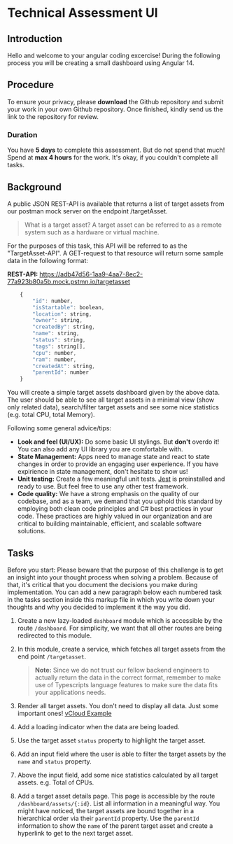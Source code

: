 # Technical Assessment UI

## Introduction

Hello and welcome to your angular coding excercise! During the following process you will be creating a small dashboard using Angular 14.

## Procedure

To ensure your privacy, please **download** the Github repository and submit your work in your own Github repository. Once finished, kindly send us the link to the repository for review.

### Duration

You have **5 days** to complete this assessment. But do not spend that much! Spend at **max 4 hours** for the work. It's okay, if you couldn't complete all tasks.

## Background

A public JSON REST-API is available that returns a list of target assets from our postman mock server on the endpoint /targetAsset.

> What is a target asset?
> A target asset can be referred to as a remote system such as a hardware or virtual machine.

For the purposes of this task, this API will be referred to as the "TargetAsset-API". A GET-request to that resource will return some sample data in the following format:

**REST-API:** https://adb47d56-1aa9-4aa7-8ec2-77a923b80a5b.mock.pstmn.io/targetasset

```javascript
    {
        "id": number,
        "isStartable": boolean,
        "location": string,
        "owner": string,
        "createdBy": string,
        "name": string,
        "status": string,
        "tags": string[],
        "cpu": number,
        "ram": number,
        "createdAt": string,
        "parentId": number
    }
```

You will create a simple target assets dashboard given by the above data. The user should be able to see all target assets in a minimal view (show only related data), search/filter target assets and see some nice statistics (e.g. total CPU, total Memory).

Following some general advice/tips:

- **Look and feel (UI/UX):** Do some basic UI stylings. But **don't** overdo it! You can also add any UI library you are comfortable with.
- **State Management:** Apps need to manage state and react to state changes in order to provide an engaging user experience. If you have expirience in state management, don't hesitate to show us!
- **Unit testing:** Create a few meaningful unit tests. [Jest](https://jestjs.io/) is preinstalled and ready to use. But feel free to use any other test framework.
- **Code quality:** We have a strong emphasis on the quality of our codebase, and as a team, we demand that you uphold this standard by employing both clean code principles and C# best practices in your code. These practices are highly valued in our organization and are critical to building maintainable, efficient, and scalable software solutions.

## Tasks
Before you start: Please beware that the purpose of this challenge is to get an insight into your thought process when solving a problem. Because of that, it's critical that you document the decisions you make during implementation. You can add a new paragraph below each numbered task in the tasks section inside this markup file in which you write down your thoughts and why you decided to implement it the way you did.

1. Create a new lazy-loaded `dashboard` module which is accessible by the route `/dashboard`. For simplicity, we want that all other routes are being redirected to this module.
2. In this module, create a service, which fetches all target assets from the end point `/targetasset`.

   > **Note:** Since we do not trust our fellow backend engineers to actually return the data in the correct format, remember to make use of Typescripts language features to make sure the data fits your applications needs.

3. Render all target assets. You don't need to display all data. Just some important ones! [vCloud Example](https://thinfactory.com/wp-content/uploads/afbeelding-vcloud-director.jpg)
4. Add a loading indicator when the data are being loaded.
5. Use the target asset `status` property to highlight the target asset.
6. Add an input field where the user is able to filter the target assets by the `name` and `status` property.
7. Above the input field, add some nice statistics calculated by all target assets. e.g. Total of CPUs.
8. Add a target asset details page. This page is accessible by the route `/dashboard/assets/{:id}`. List all information in a meaningful way. You might have noticed, the target assets are bound together in a hierarchical order via their `parentId` property. Use the `parentId` information to show the `name` of the parent target asset and create a hyperlink to get to the next target asset.
